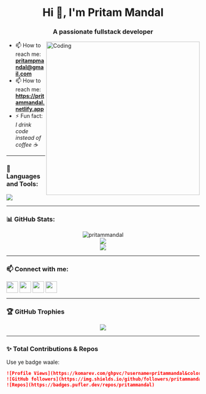 <h1 align="center">Hi 👋, I'm Pritam Mandal</h1>
<h3 align="center">A passionate fullstack developer </h3>

<img align="right" alt="Coding" width="400" src="https://cdn.dribbble.com/users/1162077/screenshots/3848914/media/7ed7d5ca074b48b328150e5a231e8d1f.gif" />

- 📫 How to reach me: **pritampmandal@gmail.com**
- 📫 How to reach me: **https://pritammandal.netlify.app**
- ⚡ Fun fact: *I drink code instead of coffee ☕*

---

### 🚀 Languages and Tools:
<p align="left"> 
  <img src="https://skillicons.dev/icons?i=html,css,js,react,redux,tailwind,cpp,firebase,nodejs,express,mongodb,git,github,vscode,vercel,netlify" />
</p>

---

### 📊 GitHub Stats:

<p align="center">
  <img src="https://github-readme-stats.vercel.app/api?username=pritammandal&show_icons=true&locale=en&theme=tokyonight" alt="pritammandal" />
  <br/>
  <img src="https://github-readme-streak-stats.herokuapp.com?user=pritammandal&theme=tokyonight&hide_border=false" />
  <br/>
  <img src="https://github-readme-stats.vercel.app/api/top-langs?username=pritammandal&show_icons=true&locale=en&layout=compact&theme=tokyonight" />
</p>

---

### 📫 Connect with me:
<p align="left">
<a href="https://linkedin.com/in/pritam-mandal19" target="blank"><img align="center" src="https://skillicons.dev/icons?i=linkedin" height="30" /></a>
<a href="https://twitter.com/pritamdev_" target="blank"><img align="center" src="https://skillicons.dev/icons?i=twitter" height="30" /></a>
<a href="https://instagram.com/pritam.js" target="blank"><img align="center" src="https://skillicons.dev/icons?i=instagram" height="30" /></a>
<a href="mailto:pritammandalcontact@gmail.com" target="blank"><img align="center" src="https://skillicons.dev/icons?i=gmail" height="30" /></a>
</p>

---

### 🏆 GitHub Trophies
<p align="center"> 
  <img src="https://github-profile-trophy.vercel.app/?username=pritammandal&theme=tokyonight&no-frame=true&no-bg=true" />
</p>

---

### ✨ Total Contributions & Repos
Use ye badge waale:

```md
![Profile Views](https://komarev.com/ghpvc/?username=pritammandal&color=blue)
![GitHub followers](https://img.shields.io/github/followers/pritammandal?style=social)
![Repos](https://badges.pufler.dev/repos/pritammandal)
